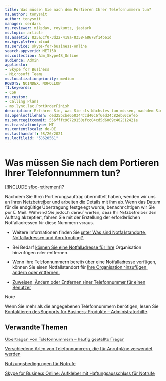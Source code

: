 ```yaml
---
title: Was müssen Sie nach dem Portieren Ihrer Telefonnummern tun?
ms.author: tonysmit
author: tonysmit
manager: serdars
ms.reviewer: mikedav, roykuntz, jastark
ms.topic: article
ms.assetid: 825a6cf0-3d22-419a-8358-a8678f14b61d
ms.tgt.pltfrm: cloud
ms.service: skype-for-business-online
search.appverid: MET150
ms.collection: Adm_Skype4B_Online
audience: Admin
appliesto:
- Skype for Business
- Microsoft Teams
ms.localizationpriority: medium
ROBOTS: NOINDEX, NOFOLLOW
f1.keywords:
- CSH
ms.custom:
- Calling Plans
- ms.lync.lac.PortOrderFinish
description: Erfahren Sie, was Sie als Nächstes tun müssen, nachdem Sie Ihre Telefonnummern zu einem Skype for Business.
ms.openlocfilehash: ded25bcbe650344dcd40c6f6ed34c82eb70cefeb
ms.sourcegitcommit: 556fffc96729150efcc04cd5d6069c402012421e
ms.translationtype: MT
ms.contentlocale: de-DE
ms.lasthandoff: 08/26/2021
ms.locfileid: "58620561"
---
```

# <a name="what-do-you-need-to-do-after-you-have-ported-over-your-phone-numbers"></a>Was müssen Sie nach dem Portieren Ihrer Telefonnummern tun?

[!INCLUDE [sfbo-retirement](../../Hub/includes/sfbo-retirement.md)]?

Nachdem Sie Ihren Portierungsauftrag übermittelt haben, wenden wir uns an Ihren Netzbetreiber und arbeiten die Details mit ihm ab. Wenn das Datum für die endgültige Übertragung festgelegt wurde, benachrichtigen wir Sie per E-Mail. Während Sie jedoch darauf warten, dass Ihr Netzbetreiber den Auftrag akzeptiert, fahren Sie mit der Erstellung der erforderlichen Notfalladressen für diese Nummern voraus.
  
- Weitere Informationen finden Sie [unter Was sind Notfallstandorte, Notfalladressen und Anrufrouting?.](/microsoftteams/what-are-emergency-locations-addresses-and-call-routing)
    
- Bei Bedarf [können Sie eine Notfalladresse für Ihre](/MicrosoftTeams/add-change-remove-emergency-location-organization) Organisation hinzufügen oder entfernen.
    
- Wenn Ihre Telefonnummern bereits über eine Notfalladresse verfügen, können Sie einen Notfallstandort für [Ihre Organisation hinzufügen, ändern oder entfernen.](/MicrosoftTeams/add-change-remove-emergency-place-organization)
    
- [Zuweisen, Ändern oder Entfernen einer Telefonnummer für einen Benutzer](/microsoftteams/assign-change-or-remove-a-phone-number-for-a-user)

> [!NOTE]
> Wenn Sie mehr als die angegebenen Telefonnummern benötigen, lesen Sie [Kontaktieren des Supports für Business-Produkte – Administratorhilfe](https://support.office.com/article/32a17ca7-6fa0-4870-8a8d-e25ba4ccfd4b).

    
## <a name="related-topics"></a>Verwandte Themen
[Übertragen von Telefonnummern – häufig gestellte Fragen](/microsoftteams/transferring-phone-numbers-common-questions)

[Verschiedene Arten von Telefonnummern, die für Anrufpläne verwendet werden](/microsoftteams/different-kinds-of-phone-numbers-used-for-calling-plans)

[Nutzungsbedingungen für Notrufe](/microsoftteams/emergency-calling-terms-and-conditions)

[Skype for Business Online: Aufkleber mit Haftungsausschluss für Notrufe](https://github.com/MicrosoftDocs/OfficeDocs-SkypeForBusiness/blob/live/Teams/downloads/emergency-calling/emergency-calling-label-(en-us)-(v.1.0).zip?raw=true)

  
